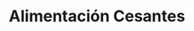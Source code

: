 ---
title: "Alimentación Cesantes"
url: /cesantes-redondela/alimentacion-cesantes/
shop: supermercado
---